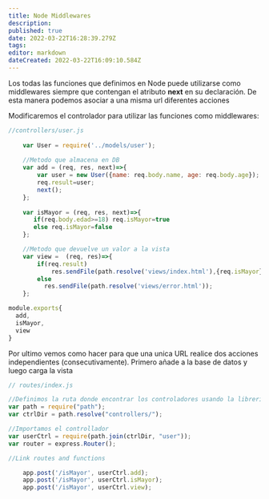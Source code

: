 ```yaml
---
title: Node Middlewares
description: 
published: true
date: 2022-03-22T16:28:39.279Z
tags: 
editor: markdown
dateCreated: 2022-03-22T16:09:10.584Z
---
```


Los todas las funciones que definimos en Node puede utilizarse como middlewares siempre que contengan el atributo **next** en su declaración. De esta manera podemos asociar a una misma url diferentes acciones

Modificaremos el controlador para utilizar las funciones como middlewares:

```js
//controllers/user.js
  
    var User = require('../models/user');  
  
    //Metodo que almacena en DB  
    var add = (req, res, next)=>{  
        var user = new User({name: req.body.name, age: req.body.age});  
        req.result=user;
      	next();
    };  
    
    var isMayor = (req, res, next)=>{  
       if(req.body.edad>=18) req.isMayor=true
       else req.isMayor=false
    };

    //Metodo que devuelve un valor a la vista
    var view =  (req, res)=>{  
        if(req.result)
      		res.sendFile(path.resolve('views/index.html'),{req.isMayor});
      	else
          res.sendFile(path.resolve('views/error.html'));
    };  

module.exports{
  add,
  isMayor,
  view
}
```

Por ultimo vemos como hacer para que una unica URL realice dos acciones independientes (consecutivamente). Primero añade a la base de datos y luego carga la vista
```js
// routes/index.js

//Definimos la ruta donde encontrar los controladores usando la libreria Path
var path = require("path");
var ctrlDir = path.resolve("controllers/");

//Importamos el controllador
var userCtrl = require(path.join(ctrlDir, "user"));
var router = express.Router();

//Link routes and functions  

    app.post('/isMayor', userCtrl.add);
    app.post('/isMayor', userCtrl.isMayor);
    app.post('/isMayor', userCtrl.view);  
 ```